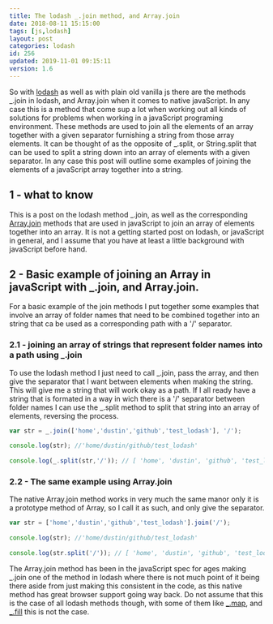 ```yaml
---
title: The lodash _.join method, and Array.join
date: 2018-08-11 15:15:00
tags: [js,lodash]
layout: post
categories: lodash
id: 256
updated: 2019-11-01 09:15:11
version: 1.6
---
```


So with [lodash](https://lodash.com/) as well as with plain old vanilla js there are the methods \_.join in lodash, and Array.join when it comes to native javaScript. In any case this is a method that come sup a lot when working out all kinds of solutions for problems when working in a javaScript programing environment. These methods are used to join all the elements of an array together with a given separator furnishing a string from those array elements. It can be thought of as the opposite of \_.split, or String.split that can be used to split a string down into an array of elements with a given separator. In any case this post will outline some examples of joining the elements of a javaScript array together into a string.

<!-- more -->

## 1 - what to know

This is a post on the lodash method \_.join, as well as the corresponding [Array.join](https://developer.mozilla.org/en-US/docs/Web/JavaScript/Reference/Global_Objects/Array/join) methods that are used in javaScript to join an array of elements together into an array. It is not a getting started post on lodash, or javaScript in general, and I assume that you have at least a little background with javaScript before hand.

## 2 - Basic example of joining an Array in javaScript with \_.join, and Array.join.

For a basic example of the join methods I put together some examples that involve an array of folder names that need to be combined together into an string that ca be used as a corresponding path with a '\/' separator.

### 2.1 - joining an array of strings that represent folder names into a path using \_.join

To use the lodash method I just need to call \_.join, pass the array, and then give the separator that I want between elements when making the string. This will give me a string that will work okay as a path. If I all ready have a string that is formated in a way in wich there is a '\/' separator between folder names I can use the \_.split method to split that string into an array of elements, reversing the process.

```js
var str = _.join(['home','dustin','github','test_lodash'], '/');
 
console.log(str); //'home/dustin/github/test_lodash'
 
console.log(_.split(str,'/')); // [ 'home', 'dustin', 'github', 'test_lodash' ]
```

### 2.2 - The same example using Array.join

The native Array.join method works in very much the same manor only it is a prototype method of Array, so I call it as such, and only give the separator.

```js
var str = ['home','dustin','github','test_lodash'].join('/');
 
console.log(str); //'home/dustin/github/test_lodash'
 
console.log(str.split('/')); // [ 'home', 'dustin', 'github', 'test_lodash' ]
```

The Array.join method has been in the javaScript spec for ages making \_.join one of the method in lodash where there is not much point of it being there aside from just making this consistent in the code, as this native method has great browser support going way back. Do not assume that this is the case of all lodash methods though, with some of them like [\_.map](/2018/02/02/lodash_map/), and [\_.fill](/2017/09/26/lodash_fill/) this is not the case.